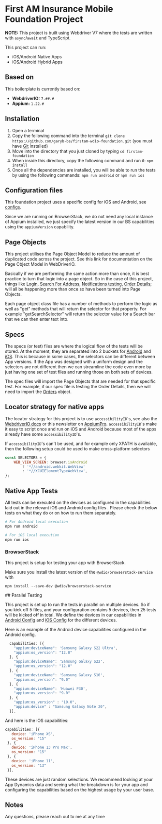 # First AM Insurance Mobile Foundation Project

**NOTE:** This project is built using Webdriver V7 where the tests are written with `async`/`await` and TypeScript.

This project can run:

- iOS/Android Native Apps
- iOS/Android Hybrid Apps

## Based on

This boilerplate is currently based on:

- **WebdriverIO:** `7.##.#`
- **Appium:** `1.22.#`

## Installation

1. Open a terminal
1. Copy the following command into the terminal `git clone https://github.com/garyb-bs/firstam-wdio-foundation.git` (you must have [Git](https://git-scm.com/downloads) installed)
1. Move into the directory that you just cloned by typing `cd firstam-foundation`
1. When inside this directory, copy the following command and run it: `npm install`
1. Once all the dependencies are installed, you will be able to run the tests by using the following commands: `npm run android` or `npm run ios`


## Configuration files

This foundation project uses a specific config for iOS and Android, see [configs](./config).

Since we are running on BrowserStack, we do not need any local instance of Appium installed, we just specify the latest version in our BS capabilities using the `appiumVersion` capability.

## Page Objects

This project utilises the Page Object Model to reduce the amount of duplicated code across the project. See this link for documentation on the Page Object Model in WebDriverIO.

Basically if we are performing the same action more than once, it is best practice to turn that logic into a page object. So in the case of this project, things like [Login](./tests/pageobjects/Login.ts), [Search For Address](./tests/pageobjects/Search.ts), [Notifications testing](./tests/pageobjects/Notifications.ts), [Order Details](./tests/pageobjects/Orders.ts); will all be happening more than once so have been turned into Page Objects.

Each page object class file has a number of methods to perform the logic as well as "get" methods that will return the selector for that property. For example "getSearchSelector" will return the selector value for a Search bar that we can then enter text into.

## Specs

The specs (or test) files are where the logical flow of the tests will be stored. At the moment, they are separated into 2 buckets for [Android](./tests/specs/android) and [iOS](./tests/specs/ios). This is because in some cases, the selectors can be different between App versions. If the App was designed with a uniform design and the selectors are not different then we can streamline the code even more by just having one set of test files and running those on both sets of devices.

The spec files will import the Page Objects that are needed for that specific test. For example, if our spec file is testing the Order Details, then we will need to import the [Orders](./tests/pageobjects/Orders.ts) object.

## Locator strategy for native apps

The locator strategy for this project is to use `accessibilityID`'s, see also the
[WebdriverIO docs](https://webdriver.io/docs/selectors#accessibility-id) or this newsletter on
[AppiumPro](https://appiumpro.com/editions/20).
`accessibilityID`'s make it easy to script once and run on iOS and Android because most of the apps already have some `accessibilityID`'s.

If `accessibilityID`'s can't be used, and for example only XPATH is available, then the following setup could be used to make cross-platform
selectors

```js
const SELECTORS = {
    WEB_VIEW_SCREEN: browser.isAndroid
        ? '*//android.webkit.WebView'
        : '*//XCUIElementTypeWebView',
};
```

## Native App Tests

All tests can be executed on the devices as configured in the capabilities laid out in the relevant iOS and Android config files . Please check the below tests on what they do or on how to run them separately.

```sh
# For Android local execution
npm run android

# For iOS local execution
npm run ios
```

### BrowserStack

This project is setup for testing your app with BrowserStack.

Make sure you install the latest version of the `@wdio/browserstack-service` with

```shell
npm install --save-dev @wdio/browserstack-service
```

## Parallel Testing

This project is set up to run the tests in parallel on multiple devices. So if you kick off 5 files, and your configuration contains 5 devices, then 25 tests will be kicked off in total. We define the devices in our capabilities in [Android Config](./config/wdio.browserstack.android.conf) and [iOS Config](./config/wdio.browserstack.ios.conf) for the different devices. 

Here is an example of the Android device capabilities configured in the Android config.

```js
  capabilities: [{
    "appium:deviceName": 'Samsung Galaxy S22 Ultra',
    "appium:os_version": "12.0"
  }, {
    "appium:deviceName": 'Samsung Galaxy S22',
    "appium:os_version": "12.0"
  }, {
    "appium:deviceName": 'Samsung Galaxy S10',
    "appium:os_version": "9.0"
  }, {
    "appium:deviceName": 'Huawei P30',
    "appium:os_version": "9.0"
  }, {
    "appium:os_version" : "10.0",
    "appium:device" : "Samsung Galaxy Note 20",
  }],
  ```
  
 And here is the iOS capabilities:
 
 ```js
 capabilities: [{
    device: 'iPhone XS',
    os_version: "15"
  }, {
    device: 'iPhone 13 Pro Max',
    os_version: "15"
  }, {
    device: 'iPhone 11',
    os_version: "13"
  }],
  ```
  
These devices are just random selections. We recommend looking at your App Dynamics data and seeing what the breakdown is for your app and configuring the capabilities based on the highest usage by your user base.

## Notes

Any questions, please reach out to me at any time
